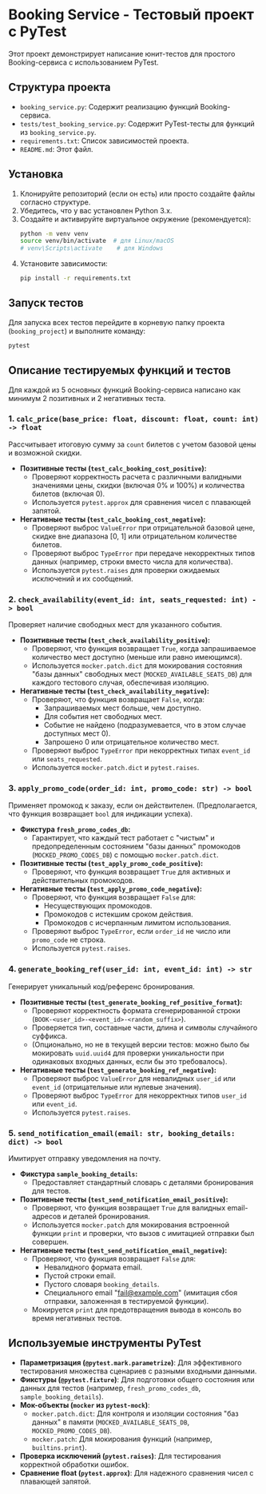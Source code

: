 # Booking Service - Тестовый проект с PyTest

Этот проект демонстрирует написание юнит-тестов для простого Booking-сервиса с использованием PyTest.

## Структура проекта

- `booking_service.py`: Содержит реализацию функций Booking-сервиса.
- `tests/test_booking_service.py`: Содержит PyTest-тесты для функций из `booking_service.py`.
- `requirements.txt`: Список зависимостей проекта.
- `README.md`: Этот файл.

## Установка

1.  Клонируйте репозиторий (если он есть) или просто создайте файлы согласно структуре.
2.  Убедитесь, что у вас установлен Python 3.x.
3.  Создайте и активируйте виртуальное окружение (рекомендуется):
    ```bash
    python -m venv venv
    source venv/bin/activate  # для Linux/macOS
    # venv\Scripts\activate    # для Windows
    ```
4.  Установите зависимости:
    ```bash
    pip install -r requirements.txt
    ```

## Запуск тестов

Для запуска всех тестов перейдите в корневую папку проекта (`booking_project`) и выполните команду:

```bash
pytest
```

## Описание тестируемых функций и тестов

Для каждой из 5 основных функций Booking-сервиса написано как минимум 2 позитивных и 2 негативных теста.

### 1. `calc_price(base_price: float, discount: float, count: int) -> float`

Рассчитывает итоговую сумму за `count` билетов с учетом базовой цены и возможной скидки.

-   **Позитивные тесты (`test_calc_booking_cost_positive`):**
    -   Проверяют корректность расчета с различными валидными значениями цены, скидки (включая 0% и 100%) и количества билетов (включая 0).
    -   Используется `pytest.approx` для сравнения чисел с плавающей запятой.
-   **Негативные тесты (`test_calc_booking_cost_negative`):**
    -   Проверяют выброс `ValueError` при отрицательной базовой цене, скидке вне диапазона [0, 1] или отрицательном количестве билетов.
    -   Проверяют выброс `TypeError` при передаче некорректных типов данных (например, строки вместо числа для количества).
    -   Используется `pytest.raises` для проверки ожидаемых исключений и их сообщений.

### 2. `check_availability(event_id: int, seats_requested: int) -> bool`

Проверяет наличие свободных мест для указанного события.

-   **Позитивные тесты (`test_check_availability_positive`):**
    -   Проверяют, что функция возвращает `True`, когда запрашиваемое количество мест доступно (меньше или равно имеющимся).
    -   Используется `mocker.patch.dict` для мокирования состояния "базы данных" свободных мест (`MOCKED_AVAILABLE_SEATS_DB`) для каждого тестового случая, обеспечивая изоляцию.
-   **Негативные тесты (`test_check_availability_negative`):**
    -   Проверяют, что функция возвращает `False`, когда:
        -   Запрашиваемых мест больше, чем доступно.
        -   Для события нет свободных мест.
        -   Событие не найдено (подразумевается, что в этом случае доступных мест 0).
        -   Запрошено 0 или отрицательное количество мест.
    -   Проверяют выброс `TypeError` при некорректных типах `event_id` или `seats_requested`.
    -   Используется `mocker.patch.dict` и `pytest.raises`.

### 3. `apply_promo_code(order_id: int, promo_code: str) -> bool`

Применяет промокод к заказу, если он действителен. (Предполагается, что функция возвращает `bool` для индикации успеха).

-   **Фикстура `fresh_promo_codes_db`:**
    -   Гарантирует, что каждый тест работает с "чистым" и предопределенным состоянием "базы данных" промокодов (`MOCKED_PROMO_CODES_DB`) с помощью `mocker.patch.dict`.
-   **Позитивные тесты (`test_apply_promo_code_positive`):**
    -   Проверяют, что функция возвращает `True` для активных и действительных промокодов.
-   **Негативные тесты (`test_apply_promo_code_negative`):**
    -   Проверяют, что функция возвращает `False` для:
        -   Несуществующих промокодов.
        -   Промокодов с истекшим сроком действия.
        -   Промокодов с исчерпанным лимитом использования.
    -   Проверяют выброс `TypeError`, если `order_id` не число или `promo_code` не строка.
    -   Используется `pytest.raises`.

### 4. `generate_booking_ref(user_id: int, event_id: int) -> str`

Генерирует уникальный код/референс бронирования.

-   **Позитивные тесты (`test_generate_booking_ref_positive_format`):**
    -   Проверяют корректность формата сгенерированной строки (`BOOK-<user_id>-<event_id>-<random_suffix>`).
    -   Проверяется тип, составные части, длина и символы случайного суффикса.
    -   (Опционально, но не в текущей версии тестов: можно было бы мокировать `uuid.uuid4` для проверки уникальности при одинаковых входных данных, если бы это требовалось).
-   **Негативные тесты (`test_generate_booking_ref_negative`):**
    -   Проверяют выброс `ValueError` для невалидных `user_id` или `event_id` (отрицательные или нулевые значения).
    -   Проверяют выброс `TypeError` для некорректных типов `user_id` или `event_id`.
    -   Используется `pytest.raises`.

### 5. `send_notification_email(email: str, booking_details: dict) -> bool`

Имитирует отправку уведомления на почту.

-   **Фикстура `sample_booking_details`:**
    -   Предоставляет стандартный словарь с деталями бронирования для тестов.
-   **Позитивные тесты (`test_send_notification_email_positive`):**
    -   Проверяют, что функция возвращает `True` для валидных email-адресов и деталей бронирования.
    -   Используется `mocker.patch` для мокирования встроенной функции `print` и проверки, что вызов с имитацией отправки был совершен.
-   **Негативные тесты (`test_send_notification_email_negative`):**
    -   Проверяют, что функция возвращает `False` для:
        -   Невалидного формата email.
        -   Пустой строки email.
        -   Пустого словаря `booking_details`.
        -   Специального email "fail@example.com" (имитация сбоя отправки, заложенная в тестируемой функции).
    -   Мокируется `print` для предотвращения вывода в консоль во время негативных тестов.

## Используемые инструменты PyTest

-   **Параметризация (`@pytest.mark.parametrize`)**: Для эффективного тестирования множества сценариев с разными входными данными.
-   **Фикстуры (`@pytest.fixture`)**: Для подготовки общего состояния или данных для тестов (например, `fresh_promo_codes_db`, `sample_booking_details`).
-   **Мок-объекты (`mocker` из `pytest-mock`)**:
    -   `mocker.patch.dict`: Для контроля и изоляции состояния "баз данных" в памяти (`MOCKED_AVAILABLE_SEATS_DB`, `MOCKED_PROMO_CODES_DB`).
    -   `mocker.patch`: Для мокирования функций (например, `builtins.print`).
-   **Проверка исключений (`pytest.raises`)**: Для тестирования корректной обработки ошибок.
-   **Сравнение float (`pytest.approx`)**: Для надежного сравнения чисел с плавающей запятой.
```

